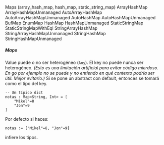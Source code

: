 Maps (array_hash_map, hash_map, static_string_map)
	ArrayHashMap
	ArrayHashMapUnmanaged
	AutoArrayHashMap
	AutoArrayHashMapUnmanaged
	AutoHashMap
	AutoHashMapUnmanaged
	BufMap
	EnumMap
	HashMap
	HashMapUnmanaged
	StaticStringMap
	StaticStringMapWithEql
	StringArrayHashMap
	StringArrayHashMapUnmanaged
	StringHashMap
	StringHashMapUnmanaged

##### Maps

Value puede o no ser heterogéneo (`Any`). El key no puede nunca ser heterogéneo. 
_(Esto es una limitación artificial para evitar código mierdoso. En go por ejemplo no se puede y no entiendo en qué contexto podría ser útil. Mejor evitarlo.)_
Si se pone un abstract con default, entonces se tomará como el tipo del key.

```
-- Un típico dict
notas : Map<String, Int> = [
	"Mikel"=8
	"Jon"=9
]
```

Por defecto si haces:
```
notas := ["Mikel"=8, "Jon"=9]
```
infiere los tipos.

